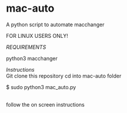 # mac-auto
A python script to automate macchanger

FOR LINUX USERS ONLY!<br/>

<i>REQUIREMENTS</i><br/>

python3
macchanger<br/>

<i>Instructions</i><br/>
Git clone this repository
cd into mac-auto folder<br/>

$ sudo python3 mac_auto.py

<br/>follow the on screen instructions
